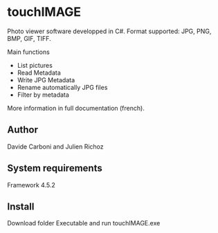 # touchIMAGE
Photo viewer software developped in C#. Format supported: JPG, PNG, BMP, GIF, TIFF.

Main functions
+ List pictures
+ Read Metadata
+ Write JPG Metadata
+ Rename automatically JPG files
+ Filter by metadata

More information in full documentation (french).
## Author
Davide Carboni and Julien Richoz
## System requirements
Framework 4.5.2
## Install
Download folder Executable and run touchIMAGE.exe
